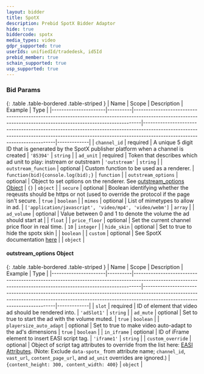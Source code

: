 ```yaml
---
layout: bidder
title: SpotX
description: Prebid SpotX Bidder Adaptor
hide: true
biddercode: spotx
media_types: video
gdpr_supported: true
userIds: unifiedId/tradedesk, id5Id
prebid_member: true
schain_supported: true
usp_supported: true
---
```


### Bid Params

{: .table .table-bordered .table-striped }
| Name                 | Scope    | Description                                                                                                                                                   | Example                                                                                                                                                                                              | Type        |
|----------------------|----------|---------------------------------------------------------------------------------------------------------------------------------------------------------------|------------------------------------------------------------------------------------------------------------------------------------------------------------------------------------------------------|-------------|
| `channel_id`         | required | A unique 5 digit ID that is generated by the SpotX publisher platform when a channel is created                                                               | `'85394'`                                                                                                                                                                                            | `string`    |
| `ad_unit`            | required | Token that describes which ad unit to play: instream or outstream                                                                                             | `'outstream'`                                                                                                                                                                                        | `string`    |
| `outstream_function` | optional | Custom function to be used as a renderer.                                                                                                                     | `function(bid){console.log(bid);}`                                                                                                                                                                   | `function`  |
| `outstream_options`  | optional | Object to set options on the renderer. See [outstream_options Object](#spotx-outstream-options-object)                                                              | `{}`                                                                                                                                                                                                 | `object`    |
| `secure`             | optional | Boolean identifying whether the reqeusts should be https or not (used to override the protocol if the page isn't secure.                                      | `true`                                                                                                                                                                                               | `boolean`   |
| `mimes`              | optional | List of mimetypes to allow in ad.                                                                                                                             | `['application/javascript', 'video/mp4', 'video/webm']`                                                                                                                                               | `array`     |
| `ad_volume`          | optional | Value between 0 and 1 to denote the volume the ad should start at                                                                                             |                                                                                                                                                                                                      | `float`     |
| `price_floor`        | optional | Set the current channel price floor in real time.                                                                                                             | `10`                                                                                                                                                                                                   | `integer`   |
| `hide_skin`          | optional | Set to true to hide the spotx skin                                                                                                                            |                                                                                                                                                                                                      | `boolean`   |
| `custom`             | optional | See SpotX documentation [here](https://developer.spotxchange.com/content/local/docs/sdkDocs/DirectSdk/README.md#custom-property-for-key-value-pair-reporting) |                                                                                                                                                                                                      | `object`    |

<a name="spotx-outstream-options-object" />

#### outstream_options Object

{: .table .table-bordered .table-striped }
| Name                 | Scope    | Description                                                                                                                                                   | Example                                                                                                                                                                                              | Type        |
|----------------------|----------|---------------------------------------------------------------------------------------------------------------------------------------------------------------|------------------------------------------------------------------------------------------------------------------------------------------------------------------------------------------------------|-------------|
| `slot`                  | required | ID of element that video ad should be rendered into.        | `'adSlot1'` | `string`  |
| `ad_mute`               | optional | Set to true to start the ad with the volume muted.          | `true`      | `boolean` |
| `playersize_auto_adapt` | optional | Set to true to make video auto-adapt to the ad's dimensions | `true`      | `boolean` |
| `in_iframe`             | optional | ID of iFrame element to insert EASI script tag.             | `'iframe1'` | `string`  |
| `custom_override`       | optional | Object of script tag attributes to override from the list here: [EASI Attributes](https://developer.spotxchange.com/content/local/docs/sdkDocs/EASI/README.md#common-javascript-attributes). (Note: Exclude `data-spotx_` from attribute name; `channel_id`, `vast_url`, `content_page_url`, and `ad_unit` overrides are ignored.) | `{content_height: 300, content_width: 400}` | `object` |
